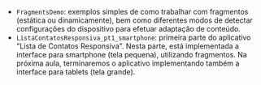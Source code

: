 * `FragmentsDemo`: exemplos simples de como trabalhar com fragmentos (estática ou dinamicamente), bem como diferentes modos de detectar configurações do dispositivo para efetuar adaptação de conteúdo.
* `ListaContatosResponsiva_pt1_smartphone`: primeira parte do aplicativo "Lista de Contatos Responsiva". Nesta parte, está implementada a interface para smartphone (tela pequena), utilizando fragmentos. Na próxima aula, terminaremos o aplicativo implementando também a interface para tablets (tela grande).